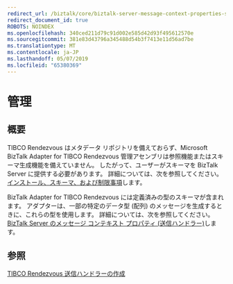 ```yaml
---
redirect_url: /biztalk/core/biztalk-server-message-context-properties-send-handlers/
redirect_document_id: true
ROBOTS: NOINDEX
ms.openlocfilehash: 340ced211d79c91d002e585d42d93f495612570e
ms.sourcegitcommit: 381e83d43796a345488d54b3f7413e11d56ad7be
ms.translationtype: MT
ms.contentlocale: ja-JP
ms.lasthandoff: 05/07/2019
ms.locfileid: "65380369"
---
```

# <a name="management"></a>管理

## <a name="overview"></a>概要
TIBCO Rendezvous はメタデータ リポジトリを備えておらず、Microsoft BizTalk Adapter for TIBCO Rendezvous 管理アセンブリは参照機能またはスキーマ生成機能を備えていません。 したがって、ユーザーがスキーマを BizTalk Server に提供する必要があります。 詳細については、次を参照してください。[インストール、スキーマ、および制限事項](../core/installing-biztalk-adapter-for-tibco-rendezvous.md)します。
  
 BizTalk Adapter for TIBCO Rendezvous には定義済みの型のスキーマが含まれます。 アダプターは、一部の特定のデータ型 (配列) のメッセージを生成するときに、これらの型を使用します。 詳細については、次を参照してください。 [BizTalk Server のメッセージ コンテキスト プロパティ (送信ハンドラー)](../core/biztalk-server-message-context-properties-send-handlers.md)します。  
  
## <a name="see-also"></a>参照  
 [TIBCO Rendezvous 送信ハンドラーの作成](../core/creating-tibco-rendezvous-send-handlers.md)
